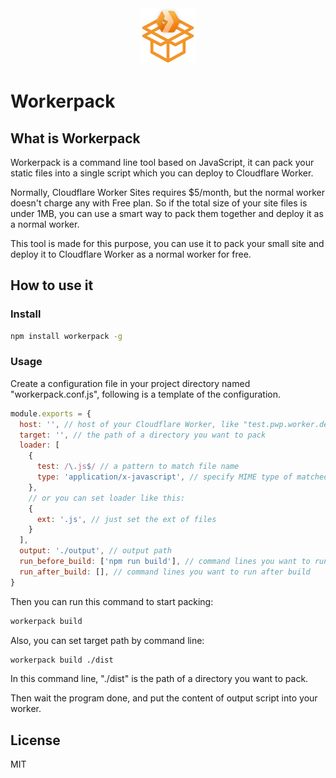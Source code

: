 <div align="center"><img src="https://raw.githubusercontent.com/pwp-app/workerpack/master/logo.png" width="90"></div>

# Workerpack

## What is Workerpack

Workerpack is a command line tool based on JavaScript, it can pack your static files into a single script which you can deploy to Cloudflare Worker.

Normally, Cloudflare Worker Sites requires $5/month, but the normal worker doesn't charge any with Free plan. So if the total size of your site files is under 1MB, you can use a smart way to pack them together and deploy it as a normal worker.

This tool is made for this purpose, you can use it to pack your small site and deploy it to Cloudflare Worker as a normal worker for free.

## How to use it

### Install

```bash
npm install workerpack -g
```

### Usage

Create a configuration file in your project directory named "workerpack.conf.js", following is a template of the configuration.

```javascript
module.exports = {
  host: '', // host of your Cloudflare Worker, like "test.pwp.worker.dev"
  target: '', // the path of a directory you want to pack
  loader: [
    {
      test: /\.js$/ // a pattern to match file name
      type: 'application/x-javascript', // specify MIME type of matched files.
    },
    // or you can set loader like this:
    {
      ext: '.js', // just set the ext of files
    }
  ],
  output: './output', // output path
  run_before_build: ['npm run build'], // command lines you want to run before build
  run_after_build: [], // command lines you want to run after build
}
```

Then you can run this command to start packing:

```bash
workerpack build
```

Also, you can set target path by command line:

```bash
workerpack build ./dist
```

In this command line, "./dist" is the path of a directory you want to pack.

Then wait the program done, and put the content of output script into your worker.

## License

MIT
